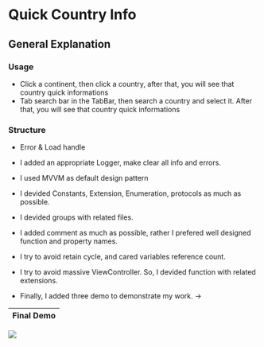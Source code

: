 # Quick Country Info

## General Explanation
### Usage
- Click a continent, then click a country, after that, you will see that country quick informations
- Tab search bar in the TabBar, then search a country and select it. After that, you will see that country quick informations

### Structure
- Error & Load handle
- I added an appropriate Logger, make clear all info and errors.
- I used MVVM as default design pattern
- I devided Constants, Extension, Enumeration, protocols as much as possible.
- I devided groups with related files.
- I added comment as much as possible, rather I prefered well designed function and property names.
- I try to avoid retain cycle, and cared variables reference count.
- I try to avoid massive ViewController. So, I devided function with related extensions.

- Finally, I added three demo to demonstrate my work. ->

 Final Demo|
:-------------------------:|
![](DemoGifs/Final-Demo.gif)
